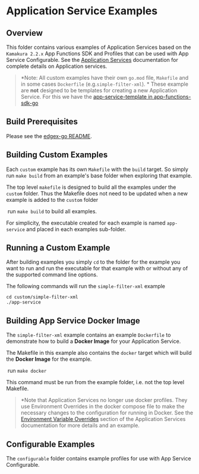 # Application Service Examples

## Overview

This folder contains various examples of Application Services based on the `Kamakura 2.2.x` App Functions SDK and Profiles that can be used with App Service Configurable. See the [Application Services](https://docs.edgexfoundry.org/2.0/microservices/application/ApplicationServices/) documentation for complete details on Application services.

> *Note: All custom examples have their own `go.mod` file, `Makefile` and in some cases `Dockerfile` (e.g.`simple-filter-xml`). * These example are **not** designed to be templates for creating a new Application Service.  For this we have the [app-service-template in app-functions-sdk-go](https://github.com/edgexfoundry/app-functions-sdk-go/blob/main/app-service-template/README.md)

## Build Prerequisites

Please see the [edgex-go README](https://github.com/edgexfoundry/edgex-go/blob/master/README.md).

## Building Custom Examples

Each `custom` example has its own `Makefile` with the `build` target. So simply run `make build` from an example's base folder when exploring that example.

The top level `makefile` is designed to build all the examples under the `custom` folder. Thus the Makefile does not need to be updated when a new example is added to the `custom` folder

​	run `make build` to build all examples.

For simplicity, the executable created for each example is named `app-service` and placed in each examples sub-folder.

## Running a Custom Example

After building examples you simply `cd` to the folder for the example you want to run and run the executable for that example with or without any of the supported command line options.

The following commands will run the `simple-filter-xml` example

```
cd custom/simple-filter-xml
./app-service
```

## Building App Service Docker Image

The  `simple-filter-xml` example contains an example `Dockerfile` to demonstrate how to build a **Docker Image** for your Application Service. 

The Makefile in this example also contains the `docker` target which will build the **Docker Image** for the example.

​	run `make docker`

This command must be run from the example folder, i.e. not the top level Makefile.

> *Note that Application Services no longer use docker profiles. They use Environment Overrides in the docker compose file to make the necessary changes to the configuration for running in Docker. See the [Environment Variable Overrides](https://docs.edgexfoundry.org/2.0/microservices/application/AdvancedTopics/#environment-variable-overrides) section of the Application Services documentation for more details and an example. 

## Configurable Examples

The `configurable` folder contains example profiles for use with App Service Configurable. 